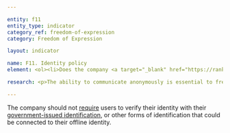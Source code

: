 ```yaml
---

entity: f11
entity_type: indicator
category_ref: freedom-of-expression
category: Freedom of Expression

layout: indicator

name: F11. Identity policy
element: <ol><li>Does the company <a target="_blank" href="https://rankingdigitalrights.org/2018-indicators/#require">require</a> users to verify their identity with their <a target="_blank" href="https://rankingdigitalrights.org/2018-indicators/#governmentid">government-issued identification</a>, or with other forms of identification that could be connected to their offline identity?</li></ol>

research: <p>The ability to communicate anonymously is essential to freedom of expression both on and offline. The use of a real name online, or requiring users to provide a company with identifying information, provides a link between online activities and a specific person. This presents human rights risks to those who, for example, voice opinions that don’t align with a government’s views or who engage in activism that a government does not permit. It also presents risks for people who are persecuted for religious beliefs or sexual orientation.</p><p>We therefore expect companies to disclose whether they might ask users to verify their identities using government-issued ID or other forms of identification that could be connected to their offline identity. We acknowledge that users may have to provide information that could be connected to their offline identity in order to access paid features of various products and services. However, users should be able to access features that don’t require payment without needing to provide information that can be tied to their offline identity.</p><p>This indicator is applicable to internet companies, mobile ecosystem companies, and pre-paid mobile services (for telecommunications companies).</p><p><b>Potential sources:</b></p><ul><li>Company terms of service or equivalent document</li><li>Company help center</li><li>Company sign up page</li></ul>

---
```

The company should not <a target="_blank" href="https://rankingdigitalrights.org/2018-indicators/#require">require</a> users to verify their identity with their <a target="_blank" href="https://rankingdigitalrights.org/2018-indicators/#governmentid">government-issued identification</a>, or other forms of identification that could be connected to their offline identity.